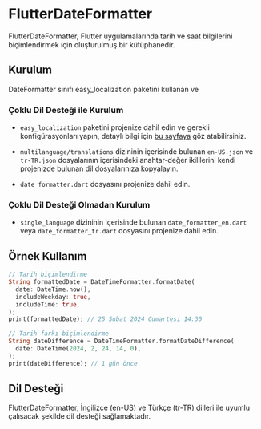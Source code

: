 # FlutterDateFormatter

FlutterDateFormatter, Flutter uygulamalarında tarih ve saat bilgilerini biçimlendirmek için oluşturulmuş bir kütüphanedir.

## Kurulum

DateFormatter sınıfı easy_localization paketini kullanan ve

### Çoklu Dil Desteği ile Kurulum

- `easy_localization` paketini projenize dahil edin ve gerekli konfigürasyonları yapın, detaylı bilgi için [bu sayfaya](https://pub.dev/packages/easy_localization) göz atabilirsiniz.

- `multilanguage/translations` dizininin içerisinde bulunan `en-US.json` ve `tr-TR.json` dosyalarının içerisindeki anahtar-değer ikililerini kendi projenizde bulunan dil dosyalarınıza kopyalayın.

- `date_formatter.dart` dosyasını projenize dahil edin.

### Çoklu Dil Desteği Olmadan Kurulum

- `single_language` dizininin içerisinde bulunan `date_formatter_en.dart` veya `date_formatter_tr.dart` dosyasını projenize dahil edin.

## Örnek Kullanım

```dart
// Tarih biçimlendirme
String formattedDate = DateTimeFormatter.formatDate(
  date: DateTime.now(),
  includeWeekday: true,
  includeTime: true,
);
print(formattedDate); // 25 Şubat 2024 Cumartesi 14:30

// Tarih farkı biçimlendirme
String dateDifference = DateTimeFormatter.formatDateDifference(
  date: DateTime(2024, 2, 24, 14, 0),
);
print(dateDifference); // 1 gün önce
```

## Dil Desteği

FlutterDateFormatter, İngilizce (en-US) ve Türkçe (tr-TR) dilleri ile uyumlu çalışacak şekilde dil desteği sağlamaktadır.
